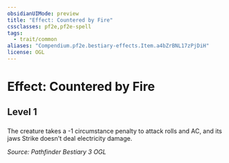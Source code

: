 ```yaml
---
obsidianUIMode: preview
title: "Effect: Countered by Fire"
cssclasses: pf2e,pf2e-spell
tags:
  - trait/common
aliases: "Compendium.pf2e.bestiary-effects.Item.a4bZrBNL17zPjDiH"
license: OGL
---
```

# Effect: Countered by Fire
## Level 1
### 






The creature takes a -1 circumstance penalty to attack rolls and AC, and its jaws Strike doesn't deal electricity damage.

*Source: Pathfinder Bestiary 3*
*OGL*